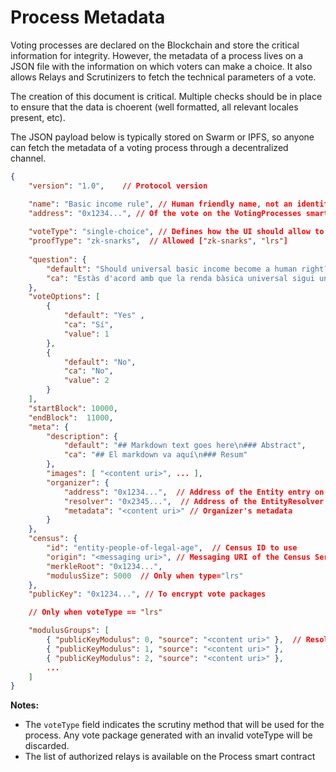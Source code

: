 # Process Metadata

Voting processes are declared on the Blockchain and store the critical information for integrity. However, the metadata of a process lives on a JSON file with the information on which voters can make a choice. It also allows Relays and Scrutinizers to fetch the technical parameters of a vote.

The creation of this document is critical. Multiple checks should be in place to ensure that the data is choerent (well formatted, all relevant locales present, etc).

The JSON payload below is typically stored on Swarm or IPFS, so anyone can fetch the metadata of a voting process through a decentralized channel.

```json
{
    "version": "1.0",    // Protocol version

    "name": "Basic income rule", // Human friendly name, not an identifier
    "address": "0x1234...", // Of the vote on the VotingProcesses smart contract
    
    "voteType": "single-choice", // Defines how the UI should allow to choose among the votingOptions.
    "proofType": "zk-snarks",  // Allowed ["zk-snarks", "lrs"]
    
    "question": {
        "default": "Should universal basic income become a human right?",
        "ca": "Estàs d'acord amb que la renda bàsica universal sigui un dret humà?"
    },
    "voteOptions": [
        {
            "default": "Yes" ,
            "ca": "Sí",
            "value": 1
        },
        {
            "default": "No",
            "ca": "No",
            "value": 2
        }
    ],
    "startBlock": 10000,
    "endBlock":  11000,
    "meta": {
        "description": {
            "default": "## Markdown text goes here\n### Abstract",
            "ca": "## El markdown va aquí\n### Resum"
        },
        "images": [ "<content uri>", ... ],
        "organizer": {
            "address": "0x1234...",  // Address of the Entity entry on the blockchain
            "resolver": "0x2345...",  // Address of the EntityResolver smart contract
            "metadata": "<content uri>" // Organizer's metadata
        }
    },
    "census": {
        "id": "entity-people-of-legal-age",  // Census ID to use
        "origin": "<messaging uri>", // Messaging URI of the Census Service to request data from
        "merkleRoot": "0x1234...",
        "modulusSize": 5000  // Only when type="lrs"
    },
    "publicKey": "0x1234...", // To encrypt vote packages

    // Only when voteType == "lrs"

    "modulusGroups": [
        { "publicKeyModulus": 0, "source": "<content uri>" },  // Resolves to a ModulusGroupArray (see below)
        { "publicKeyModulus": 1, "source": "<content uri>" },
        { "publicKeyModulus": 2, "source": "<content uri>" },
        ...
    ]
}
```

**Notes:**

- The `voteType` field indicates the scrutiny method that will be used for the process. Any vote package generated with an invalid voteType will be discarded.
- The list of authorized relays is available on the Process smart contract
